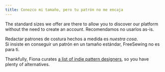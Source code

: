 ```yaml
---
title: Conozco mi tamaño, pero tu patrón no me encaja
---
```


The standard sizes we offer are there to allow you to discover our platform without the need to create an account. Recomendamos no usarlos as-is.

Redactar patrones de costura hechos a medida es *nuestra cosa*.  
Si insiste en conseguir un patrón en un tamaño estándar, FreeSewing no es para ti.

Thankfully, Fiona curates [a list of indie pattern designers](https://chainstitcher.blogspot.com/p/indie-pattern-designers.html), so you have plenty of alternatives.
